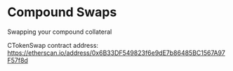 # Compound Swaps

Swapping your compound collateral

CTokenSwap contract address: https://etherscan.io/address/0x6B33DF549823f6e9dE7b86485BC1567A97F57f8d